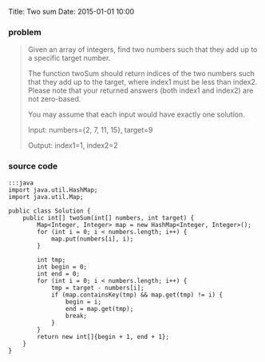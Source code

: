 Title: Two sum
Date: 2015-01-01 10:00

### problem

>Given an array of integers, find two numbers such that they add up to a specific target number.
>
>The function twoSum should return indices of the two numbers such that they add up to the target, where index1 must be less than index2. Please note that your returned answers (both index1 and index2) are not zero-based.
>
>You may assume that each input would have exactly one solution.
>
>Input: numbers={2, 7, 11, 15}, target=9
>
>Output: index1=1, index2=2

### source code
    :::java
    import java.util.HashMap;
    import java.util.Map;

    public class Solution {
        public int[] twoSum(int[] numbers, int target) {
            Map<Integer, Integer> map = new HashMap<Integer, Integer>();
            for (int i = 0; i < numbers.length; i++) {
                map.put(numbers[i], i);
            }

            int tmp;
            int begin = 0;
            int end = 0;
            for (int i = 0; i < numbers.length; i++) {
                tmp = target - numbers[i];
                if (map.containsKey(tmp) && map.get(tmp) != i) {
                    begin = i;
                    end = map.get(tmp);
                    break;
                }
            }
            return new int[]{begin + 1, end + 1};
        }
    }
